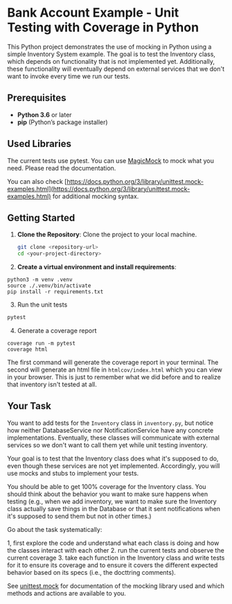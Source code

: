 # Bank Account Example - Unit Testing with Coverage in Python

This Python project demonstrates the use of mocking in Python using a simple Inventory System example. The goal is to test the Inventory class, which depends on functionality that is not implemented yet. Additionally, these functionality will eventually depend on external services that we don't want to invoke every time we run our tests.

## Prerequisites

- **Python 3.6** or later
- **pip** (Python’s package installer)

## Used Libraries

The current tests use pytest. You can use [MagicMock](https://docs.python.org/3/library/unittest.mock.html) to mock what you need. Please read the documentation.

You can also check [https://docs.python.org/3/library/unittest.mock-examples.html](https://docs.python.org/3/library/unittest.mock-examples.html) for additional mocking syntax.

## Getting Started

1. **Clone the Repository**: Clone the project to your local machine.
    ```bash
    git clone <repository-url>
    cd <your-project-directory>
    ```

2. **Create a virtual environment and install requirements**:

```
python3 -m venv .venv
source ./.venv/bin/activate
pip install -r requirements.txt
```

3. Run the unit tests

```bash
pytest
```

4. Generate a coverage report

```
coverage run -m pytest
coverage html
```

The first command will generate the coverage report in your terminal. The second will generate an html file in `htmlcov/index.html` which you can view in your browser. This is just to remember what we did before and to realize that inventory isn't tested at all.

## Your Task

You want to add tests for the `Inventory` class in `inventory.py`, but notice how neither DatabaseService nor NotificationService have any concrete implementations. Eventually, these classes will communicate with external services so we don't want to call them yet while unit testing inventory.

Your goal is to test that the Inventory class does what it's supposed to do, even though these services are not yet implemented. Accordingly, you will use mocks and stubs to implement your tests.

You should be able to get 100% coverage for the Inventory class. You should think about the behavior you want to make sure happens when testing (e.g., when we add inventory, we want to make sure the Inventory class actually save things in the Database or that it sent notifications when it's supposed to send them but not in other times.)

Go about the task systematically:

1, first explore the code and understand what each class is doing and how the classes interact with each other
2. run the current tests and observe the current coverage
3. take each function in the Inventory class and write tests for it to ensure its coverage and to ensure it covers the different expected behavior based on its specs (i.e., the docttring comments). 

See [unittest.mock](https://docs.python.org/3/library/unittest.mock.html) for documentation of the mocking library used and which methods and actions are available to you.

